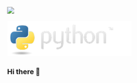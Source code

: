 ![](https://github.com/DiegoMacana/DiegoMacana/blob/main/Avenged%20Sevenfold.gif)

![](https://github.com/DiegoMacana/DiegoMacana/blob/main/python-logo.png)



### Hi there 👋

<!--
**DiegoMacana/DiegoMacana** is a ✨ _special_ ✨ repository because its `README.md` (this file) appears on your GitHub profile.

Here are some ideas to get you started:

- 🔭 I’m currently working on ...
- 🌱 I’m currently learning ...
- 👯 I’m looking to collaborate on ...
- 🤔 I’m looking for help with ...
- 💬 Ask me about ...
- 📫 How to reach me: ...
- 😄 Pronouns: ...
- ⚡ Fun fact: ...
-->
